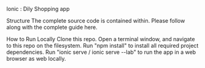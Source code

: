 Ionic : Dily Shopping app



Structure
The complete source code is contained within. Please follow along with the complete guide here.

How to Run Locally
Clone this repo.
Open a terminal window, and navigate to this repo on the filesystem.
Run "npm install" to install all required project dependencies.
Run "ionic serve / ionic serve --lab" to run the app in a web browser as web locally.